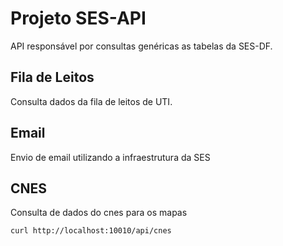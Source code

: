 # Projeto SES-API

API responsável por consultas genéricas as tabelas da SES-DF.

## Fila de Leitos

Consulta dados da fila de leitos de UTI.

## Email

Envio de email utilizando a infraestrutura da SES

## CNES

Consulta de dados do cnes para os mapas

`curl http://localhost:10010/api/cnes`
